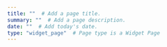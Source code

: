 ```yaml
---
title: ""  # Add a page title.
summary: ""  # Add a page description.
date: ""  # Add today's date.
type: "widget_page"  # Page type is a Widget Page
---
```

